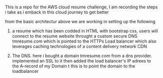 This is a repo for the AWS cloud resume challenge, I am recording the steps i take as i emback in this cloud journey to get better

from the basic architectur above we are working in setting up the following

1. a resume which has been codded in HTML with bootstrap css,
  users will connect to the resume website throught a custom secure DNS tmresume.com which is pointed to the 
  HTTPs Load balancer which also leverages caching technologies of a content delivery network CDN


2. The DNS. here i bought a domain tmresume.com from a dns provider. implemented an SSL to it then added the load balancer's IP adrees to the A-record of my Domain t
   this is to point the domain to the loadbalancer 
